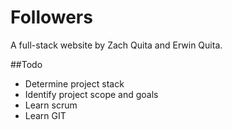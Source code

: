 # Followers

A full-stack website by Zach Quita and Erwin Quita.

##Todo

- Determine project stack
- Identify project scope and goals
- Learn scrum
- Learn GIT
